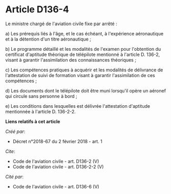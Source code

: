 # Article D136-4

Le ministre chargé de l'aviation civile fixe par arrêté : 

a) Les prérequis liés à l'âge, et le cas échéant, à l'expérience aéronautique et à la détention d'un titre aéronautique ; 

b) Le programme détaillé et les modalités de l'examen pour l'obtention du certificat d'aptitude théorique de télépilote
mentionné à l'article D. 136-2, visant à garantir l'assimilation des connaissances théoriques ; 

c) Les compétences pratiques à acquérir et les modalités de délivrance de l'attestation de suivi de formation visant à
garantir l'assimilation de ces compétences ; 

d) Les documents dont le télépilote doit être muni lorsqu'il opère un aéronef qui circule sans personne à bord ; 

e) Les conditions dans lesquelles est délivrée l'attestation d'aptitude mentionnée à l'article D. 136-2-2.

**Liens relatifs à cet article**

_Créé par_:

  - Décret n°2018-67 du 2 février 2018 - art. 1

_Cite_:

  - Code de l'aviation civile - art. D136-2 (V)
  - Code de l'aviation civile - art. D136-2-2 (V)

_Cité par_:

  - Code de l'aviation civile - art. D136-6 (V)

